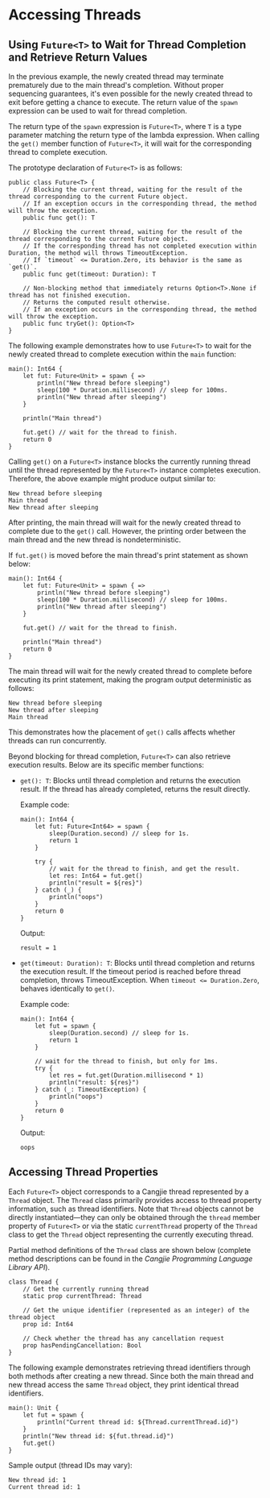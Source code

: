 # Accessing Threads

## Using `Future<T>` to Wait for Thread Completion and Retrieve Return Values

In the previous example, the newly created thread may terminate prematurely due to the main thread's completion. Without proper sequencing guarantees, it's even possible for the newly created thread to exit before getting a chance to execute. The return value of the `spawn` expression can be used to wait for thread completion.

The return type of the `spawn` expression is `Future<T>`, where `T` is a type parameter matching the return type of the lambda expression. When calling the `get()` member function of `Future<T>`, it will wait for the corresponding thread to complete execution.

The prototype declaration of `Future<T>` is as follows:

```cangjie
public class Future<T> {
    // Blocking the current thread, waiting for the result of the thread corresponding to the current Future object.
    // If an exception occurs in the corresponding thread, the method will throw the exception.
    public func get(): T

    // Blocking the current thread, waiting for the result of the thread corresponding to the current Future object.
    // If the corresponding thread has not completed execution within Duration, the method will throws TimeoutException.
    // If `timeout` <= Duration.Zero, its behavior is the same as `get()`.
    public func get(timeout: Duration): T

    // Non-blocking method that immediately returns Option<T>.None if thread has not finished execution.
    // Returns the computed result otherwise.
    // If an exception occurs in the corresponding thread, the method will throw the exception.
    public func tryGet(): Option<T>
}
```

The following example demonstrates how to use `Future<T>` to wait for the newly created thread to complete execution within the `main` function:

<!-- run -->

```cangjie
main(): Int64 {
    let fut: Future<Unit> = spawn { =>
        println("New thread before sleeping")
        sleep(100 * Duration.millisecond) // sleep for 100ms.
        println("New thread after sleeping")
    }

    println("Main thread")

    fut.get() // wait for the thread to finish.
    return 0
}
```

Calling `get()` on a `Future<T>` instance blocks the currently running thread until the thread represented by the `Future<T>` instance completes execution. Therefore, the above example might produce output similar to:

```text
New thread before sleeping
Main thread
New thread after sleeping
```

After printing, the main thread will wait for the newly created thread to complete due to the `get()` call. However, the printing order between the main thread and the new thread is nondeterministic.

If `fut.get()` is moved before the main thread's print statement as shown below:

<!-- verify -->

```cangjie
main(): Int64 {
    let fut: Future<Unit> = spawn { =>
        println("New thread before sleeping")
        sleep(100 * Duration.millisecond) // sleep for 100ms.
        println("New thread after sleeping")
    }

    fut.get() // wait for the thread to finish.

    println("Main thread")
    return 0
}
```

The main thread will wait for the newly created thread to complete before executing its print statement, making the program output deterministic as follows:

```text
New thread before sleeping
New thread after sleeping
Main thread
```

This demonstrates how the placement of `get()` calls affects whether threads can run concurrently.

Beyond blocking for thread completion, `Future<T>` can also retrieve execution results. Below are its specific member functions:

- `get(): T`: Blocks until thread completion and returns the execution result. If the thread has already completed, returns the result directly.

    Example code:

    <!-- verify -->

    ```cangjie
    main(): Int64 {
        let fut: Future<Int64> = spawn {
            sleep(Duration.second) // sleep for 1s.
            return 1
        }

        try {
            // wait for the thread to finish, and get the result.
            let res: Int64 = fut.get()
            println("result = ${res}")
        } catch (_) {
            println("oops")
        }
        return 0
    }
    ```

    Output:

    ```text
    result = 1
    ```

- `get(timeout: Duration): T`: Blocks until thread completion and returns the execution result. If the timeout period is reached before thread completion, throws TimeoutException. When `timeout <= Duration.Zero`, behaves identically to `get()`.

    Example code:

    <!-- verify -->

    ```cangjie
    main(): Int64 {
        let fut = spawn {
            sleep(Duration.second) // sleep for 1s.
            return 1
        }

        // wait for the thread to finish, but only for 1ms.
        try {
            let res = fut.get(Duration.millisecond * 1)
            println("result: ${res}")
        } catch (_: TimeoutException) {
            println("oops")
        }
        return 0
    }
    ```

    Output:

    ```text
    oops
    ```

## Accessing Thread Properties

Each `Future<T>` object corresponds to a Cangjie thread represented by a `Thread` object. The `Thread` class primarily provides access to thread property information, such as thread identifiers. Note that `Thread` objects cannot be directly instantiated—they can only be obtained through the `thread` member property of `Future<T>` or via the static `currentThread` property of the `Thread` class to get the `Thread` object representing the currently executing thread.

Partial method definitions of the `Thread` class are shown below (complete method descriptions can be found in the *Cangjie Programming Language Library API*).

```cangjie
class Thread {
    // Get the currently running thread
    static prop currentThread: Thread

    // Get the unique identifier (represented as an integer) of the thread object
    prop id: Int64

    // Check whether the thread has any cancellation request
    prop hasPendingCancellation: Bool
}
```

The following example demonstrates retrieving thread identifiers through both methods after creating a new thread. Since both the main thread and new thread access the same `Thread` object, they print identical thread identifiers.

<!-- run -->

```cangjie
main(): Unit {
    let fut = spawn {
        println("Current thread id: ${Thread.currentThread.id}")
    }
    println("New thread id: ${fut.thread.id}")
    fut.get()
}
```

Sample output (thread IDs may vary):

```text
New thread id: 1
Current thread id: 1
```